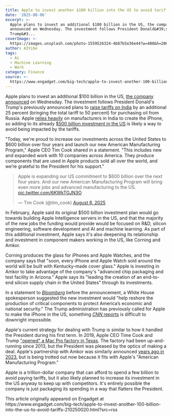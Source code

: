 ```yaml
---
title: Apple to invest another $100 billion into the US to avoid tariffs
date: '2025-08-06'
excerpt: >-
  Apple plans to invest an additional $100 billion in the US, the company
  announced on Wednesday. The investment follows President Donald&#39;s
  Trump&#3...
coverImage: >-
  https://images.unsplash.com/photo-1559526324-4b87b5e36e44?w=400&h=200&fit=crop&auto=format
author: AIVibe
tags:
  - Ai
  - Machine Learning
  - Work
category: Finance
source: >-
  https://www.engadget.com/big-tech/apple-to-invest-another-100-billion-into-the-us-to-avoid-tariffs-210250020.html?src=rss
---
```

<p>Apple plans to invest an additional $100 billion in the US, <a data-i13n="elm:context_link;elmt:doNotAffiliate;cpos:1;pos:1" class="no-affiliate-link" href="https://www.apple.com/newsroom/2025/08/apple-increases-us-commitment-to-600-billion-usd-announces-ambitious-program/">the company announced</a> on Wednesday. The investment follows President Donald&#39;s Trump&#39;s previously announced plans to <a data-i13n="elm:context_link;elmt:doNotAffiliate;cpos:2;pos:1" class="no-affiliate-link" href="https://www.whitehouse.gov/presidential-actions/2025/08/addressing-threats-to-the-united-states-by-the-government-of-the-russian-federation/">raise tariffs on India</a> by an additional 25 percent (bringing the total tariff to 50 percent) for purchasing oil from Russia. Apple <a data-i13n="elm:context_link;elmt:doNotAffiliate;cpos:3;pos:1" class="no-affiliate-link" href="https://www.engadget.com/mobile/smartphones/apple-may-shift-all-us-bound-iphone-production-from-china-to-india-133049630.html">relies heavily</a> on manufacturers in India to create the iPhone, so adding to its already <a data-i13n="elm:context_link;elmt:doNotAffiliate;cpos:4;pos:1" class="no-affiliate-link" href="https://www.engadget.com/big-tech/apple-plans-to-invest-500-billion-in-the-us-over-the-next-four-years-181217017.html">$500 billion investment in the US</a> is likely a way to avoid being impacted by the tariffs.</p>
<p>&quot;Today, we&#39;re proud to increase our investments across the United States to $600 billion over four years and launch our new American Manufacturing Program,&quot; Apple CEO Tim Cook shared in a statement. &quot;This includes new and expanded work with 10 companies across America. They produce components that are used in Apple products sold all over the world, and we’re grateful to the President for his support.&quot;</p>
<span id="end-legacy-contents"></span><div id="3e1a49f4d6164edeb0fa2a50e4df6378"><blockquote class="twitter-tweet"><p lang="en" dir="ltr">Apple is expanding our US commitment to $600 billion over the next four years. And our new American Manufacturing Program will bring even more jobs and advanced manufacturing to the US. <a href="https://t.co/6KWkTGJN3O">pic.twitter.com/6KWkTGJN3O</a></p>— Tim Cook (@tim_cook) <a href="https://twitter.com/tim_cook/status/1953196912410345798?ref_src=twsrc%5Etfw">August 6, 2025</a></blockquote>
 

</div>
<p>In February, Apple said its original $500 billion investment plan would go towards building Apple Intelligence servers in the US, and that the majority of the new jobs the funding would provide would be focused on R&amp;D, silicon engineering, software development and AI and machine learning. As part of this additional investment, Apple says it&#39;s also deepening its relationship and investment in component makers working in the US, like Corning and Amkor.&nbsp;</p>
<p>Corning produces the glass for iPhones and Apple Watches, and the company says that &quot;soon, every iPhone and Apple Watch sold around the world will be built with Kentucky-made cover glass.&quot; Apple is investing in Amkor to take advantage of the company&#39;s &quot;advanced chip packaging and test facility in Arizona.&quot; Apple says its &quot;leading the creation of an end-to-end silicon supply chain in the United States&quot; through its investments.</p>
<p>In a statement to <a data-i13n="cpos:5;pos:1" href="https://www.bloomberg.com/news/articles/2025-08-06/trump-apple-to-announce-fresh-100-billion-in-us-manufacturing?srnd=homepage-americas&amp;embedded-checkout=true"><em>Bloomberg</em></a> before the announcement, a White House spokesperson suggested the new investment would &quot;help reshore the production of critical components to protect America’s economic and national security.&quot; The Trump administration has previously called for Apple to make the iPhone in the US, something <a data-i13n="cpos:6;pos:1" href="https://www.cnn.com/2025/05/28/tech/apple-iphone-trump-america-china"><em>CNN </em>reports</a> is difficult to downright impossible.</p>
<p>Apple&#39;s current strategy for dealing with Trump is similar to how it handled the President during his first term. In 2019, Apple CEO Time Cook and Trump <a data-i13n="elm:context_link;elmt:doNotAffiliate;cpos:7;pos:1" class="no-affiliate-link" href="https://www.engadget.com/2019-11-20-trump-mac-pro-plant.html">&quot;opened&quot; a Mac Pro factory in Texas</a>. The factory had been up-and-running since 2013, but the President was pleased by the optics of making a deal. Apple&#39;s partnership with Amkor was similarly announced <a data-i13n="elm:context_link;elmt:doNotAffiliate;cpos:8;pos:1" class="no-affiliate-link" href="https://www.apple.com/newsroom/2023/11/apple-announces-expanded-partnership-with-amkor-for-silicon-packaging/">years ago in 2023</a>, but is being trotted out now because it fits with Apple&#39;s &quot;American Manufacturing Program.&quot;</p>
<p>Apple is a trillion-dollar company that can afford to spend a few billion to avoid paying tariffs, but it also likely planned to increase its investment in the US anyway to keep up with competitors. It&#39;s entirely possible the company is just packaging its spending in a way that flatters the President.&nbsp;</p>This article originally appeared on Engadget at https://www.engadget.com/big-tech/apple-to-invest-another-100-billion-into-the-us-to-avoid-tariffs-210250020.html?src=rss
